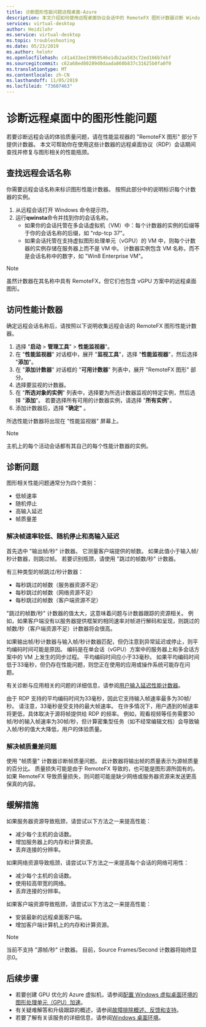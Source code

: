 ```yaml
---
title: 诊断图形性能问题远程桌面-Azure
description: 本文介绍如何使用远程桌面协议会话中的 RemoteFX 图形计数器诊断 Windows 虚拟桌面中图形的性能问题。
services: virtual-desktop
author: Heidilohr
ms.service: virtual-desktop
ms.topic: troubleshooting
ms.date: 05/23/2019
ms.author: helohr
ms.openlocfilehash: c41a433ee19969546e1db2aa583c72ed166b7ebf
ms.sourcegitcommit: c62a68ed80289d0daada860b837c31625b0fa0f0
ms.translationtype: MT
ms.contentlocale: zh-CN
ms.lasthandoff: 11/05/2019
ms.locfileid: "73607463"
---
```

# <a name="diagnose-graphics-performance-issues-in-remote-desktop"></a>诊断远程桌面中的图形性能问题

若要诊断远程会话的体验质量问题，请在性能监视器的 "RemoteFX 图形" 部分下提供计数器。 本文可帮助你在使用这些计数器的远程桌面协议（RDP）会话期间查找并修复与图形相关的性能瓶颈。

## <a name="find-your-remote-session-name"></a>查找远程会话名称

你需要远程会话名称来标识图形性能计数器。 按照此部分中的说明标识每个计数器的实例。

1. 从远程会话打开 Windows 命令提示符。
2. 运行**qwinsta**命令并找到你的会话名称。
    - 如果你的会话托管在多会话虚拟机（VM）中：每个计数器的实例的后缀等于你的会话名称的后缀，如 "rdp-tcp 37"。
    - 如果会话托管在支持虚拟图形处理单元（vGPU）的 VM 中，则每个计数器的实例存储在服务器上而不是 VM 中。 计数器实例包含 VM 名称，而不是会话名称中的数字，如 "Win8 Enterprise VM"。

>[!NOTE]
> 虽然计数器在其名称中具有 RemoteFX，但它们也包含 vGPU 方案中的远程桌面图形。

## <a name="access-performance-counters"></a>访问性能计数器

确定远程会话名称后，请按照以下说明收集远程会话的 RemoteFX 图形性能计数器。

1. 选择 "**启动** > **管理工具**" > **性能监视器**"。
2. 在 "**性能监视器**" 对话框中，展开 "**监视工具**"，选择 "**性能监视器**"，然后选择 "**添加**"。
3. 在 "**添加计数器**" 对话框的 "**可用计数器**" 列表中，展开 "RemoteFX 图形" 部分。
4. 选择要监视的计数器。
5. 在 "**所选对象的实例**" 列表中，选择要为所选计数器监视的特定实例，然后选择 "**添加**"。 若要选择所有可用的计数器实例，请选择 "**所有实例**"。
6. 添加计数器后，选择 **"确定"** 。

所选性能计数器将出现在 "性能监视器" 屏幕上。

>[!NOTE]
>主机上的每个活动会话都有其自己的每个性能计数器的实例。

## <a name="diagnose-issues"></a>诊断问题

图形相关性能问题通常分为四个类别：

- 低帧速率
- 随机停止
- 高输入延迟
- 帧质量差

### <a name="addressing-low-frame-rate-random-stalls-and-high-input-latency"></a>解决帧速率较低、随机停止和高输入延迟

首先选中 "输出帧/秒" 计数器。 它测量客户端提供的帧数。 如果此值小于输入帧/秒计数器，则跳过帧。 若要识别瓶颈，请使用 "跳过的帧数/秒" 计数器。

有三种类型的帧跳过/秒计数器：

- 每秒跳过的帧数（服务器资源不足）
- 每秒跳过的帧数（网络资源不足）
- 每秒跳过的帧数（客户端资源不足）

"跳过的帧数/秒" 计数器的值太大，这意味着问题与计数器跟踪的资源相关。 例如，如果客户端没有以服务器提供框架的相同速率对帧进行解码和呈现，则跳过的帧数/秒（客户端资源不足）计数器将会很高。

如果输出帧/秒计数器与输入帧/秒计数器匹配，但仍注意到异常延迟或停止，则平均编码时间可能是原因。 编码是在单会话（vGPU）方案中的服务器上和多会话方案中的 VM 上发生的同步过程。 平均编码时间应小于33毫秒。 如果平均编码时间低于33毫秒，但仍存在性能问题，则您正在使用的应用或操作系统可能存在问题。

有关诊断与应用相关的问题的详细信息，请参阅[用户输入延迟性能计数器](https://docs.microsoft.com/windows-server/remote/remote-desktop-services/rds-rdsh-performance-counters)。

由于 RDP 支持的平均编码时间为33毫秒，因此它支持输入帧速率最多为30帧/秒。 请注意，33毫秒是受支持的最大帧速率。 在许多情况下，用户遇到的帧速率将更低，具体取决于源将帧提供给 RDP 的频率。 例如，观看视频等任务需要30帧/秒的输入帧速率为30帧/秒，但计算密集型任务（如不经常编辑文档）会导致输入帧/秒的值大大降低，用户的体验质量。

### <a name="addressing-poor-frame-quality"></a>解决帧质量差问题

使用 "帧质量" 计数器诊断帧质量问题。 此计数器将输出帧的质量表示为源帧质量的百分比。 质量损失可能是由于 RemoteFX 导致的，也可能是图形源所固有的。 如果 RemoteFX 导致质量损失，则问题可能是缺少网络或服务器资源来发送更高保真的内容。

## <a name="mitigation"></a>缓解措施

如果服务器资源导致瓶颈，请尝试以下方法之一来提高性能：

- 减少每个主机的会话数。
- 增加服务器上的内存和计算资源。
- 丢弃连接的分辨率。

如果网络资源导致瓶颈，请尝试以下方法之一来提高每个会话的网络可用性：

- 减少每个主机的会话数。
- 使用较高带宽的网络。
- 丢弃连接的分辨率。

如果客户端资源导致瓶颈，请尝试以下方法之一来提高性能：

- 安装最新的远程桌面客户端。
- 增加客户端计算机上的内存和计算资源。

> [!NOTE]
> 当前不支持 "源帧/秒" 计数器。 目前，Source Frames/Second 计数器将始终显示0。

## <a name="next-steps"></a>后续步骤

- 若要创建 GPU 优化的 Azure 虚拟机，请参阅[配置 Windows 虚拟桌面环境的图形处理单元（GPU）加速](https://docs.microsoft.com/azure/virtual-desktop/configure-vm-gpu)。
- 有关疑难解答和升级跟踪的概述，请参阅[故障排除概述、反馈和支持](https://docs.microsoft.com/azure/virtual-desktop/troubleshoot-set-up-overview)。
- 若要了解有关该服务的详细信息，请参阅[Windows 桌面环境](https://docs.microsoft.com/azure/virtual-desktop/environment-setup)。
